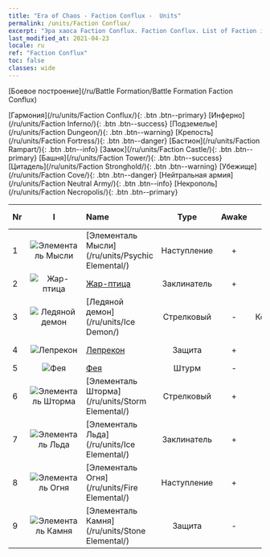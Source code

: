 ```yaml
---
title: "Era of Chaos - Faction Conflux -  Units"
permalink: /units/Faction Conflux/
excerpt: "Эра хаоса Faction Conflux. Faction Conflux. List of Faction in Era of Chaos"
last_modified_at: 2021-04-23
locale: ru
ref: "Faction Conflux"
toc: false
classes: wide
---
```

  [Боевое построение](/ru/Battle Formation/Battle Formation Faction Conflux)

 [Гармония](/ru/units/Faction Conflux/){: .btn .btn--primary} [Инферно](/ru/units/Faction Inferno/){: .btn .btn--success} [Подземелье](/ru/units/Faction Dungeon/){: .btn .btn--warning} [Крепость](/ru/units/Faction Fortress/){: .btn .btn--danger} [Бастион](/ru/units/Faction Rampart/){: .btn .btn--info} [Замок](/ru/units/Faction Castle/){: .btn .btn--primary} [Башня](/ru/units/Faction Tower/){: .btn .btn--success} [Цитадель](/ru/units/Faction Stronghold/){: .btn .btn--warning} [Убежище](/ru/units/Faction Cove/){: .btn .btn--danger} [Нейтральная армия](/ru/units/Faction Neutral Army/){: .btn .btn--info} [Некрополь](/ru/units/Faction Necropolis/){: .btn .btn--primary} 

  | Nr | I |         Name        |   Type   | Awake |    Rank   |   Members     |  Stars  | Exclusive | Attack  |     HP    |  Awaken Name  |
  |:---|:-:|:--------------------|:--------:|:-----:|:---------:|:-------------:|:-------:|:---------:|:-------:|:---------:|:--------------|
  | 1 | ![Элементаль Мысли](/images/u/ti_jingshenyuansu.jpg) | [Элементаль Мысли](/ru/units/Psychic Elemental/) | Наступление | + | SSR | x1 | <i class="fas fa-star"/><i class="fas fa-star"/><i class="fas fa-star"/> | - | 212.0 | 1749 |  Элементаль Магии  |
  | 2 | ![Жар-птица](/images/u/ti_fenghuang.jpg) | [Жар-птица](/ru/units/Firebird/) | Заклинатель | + | SR | x4 | <i class="fas fa-star"/><i class="fas fa-star"/><i class="fas fa-star"/> | + | 848.5 | 4525 |  Феникс  |
  | 3 | ![Ледяной демон](/images/u/ti_bingmo.jpg) | [Ледяной демон](/ru/units/Ice Demon/) | Стрелковый | - | Командующий | x1 | <i class="fas fa-star"/><i class="fas fa-star"/><i class="fas fa-star"/> | - | 565.7 | 5996 |   -   |
  | 4 | ![Лепрекон](/images/u/ti_conglinyaojing.jpg) | [Лепрекон](/ru/units/Leprechaun/) | Защита | + | SSR | x1 | <i class="fas fa-star"/><i class="fas fa-star"/><i class="fas fa-star"/> | - | 134.5 | 3162 |  Хранитель древа  |
  | 5 | ![Фея](/images/u/ti_mofaxianling.jpg) | [Фея](/ru/units/Sprite/) | Штурм | - | R | x4 | <i class="fas fa-star"/> | - | 69.5 | 993 |    |
  | 6 | ![Элементаль Шторма](/images/u/ti_leiyuansu2.jpg) | [Элементаль Шторма](/ru/units/Storm Elemental/) | Стрелковый | + | SR | x4 | <i class="fas fa-star"/><i class="fas fa-star"/> | - | 99.2 | 662 |  Ураган молний  |
  | 7 | ![Элементаль Льда](/images/u/ti_bingyuansu2.jpg) | [Элементаль Льда](/ru/units/Ice Elemental/) | Заклинатель | + | SR | x4 | <i class="fas fa-star"/><i class="fas fa-star"/> | - | 111.0 | 744 |  Снежный дух  |
  | 8 | ![Элементаль Огня](/images/u/ti_liehuoyuansu.jpg) | [Элементаль Огня](/ru/units/Fire Elemental/) | Наступление | + | SR | x4 | <i class="fas fa-star"/><i class="fas fa-star"/> | - | 195.0 | 1682 |  Элементаль Энергии  |
  | 9 | ![Элементаль Камня](/images/u/ti_shiyuansu.jpg) | [Элементаль Камня](/ru/units/Stone Elemental/) | Защита | - | SR | x4 | <i class="fas fa-star"/><i class="fas fa-star"/><i class="fas fa-star"/> | - | 121.0 | 2825 |   -   |

